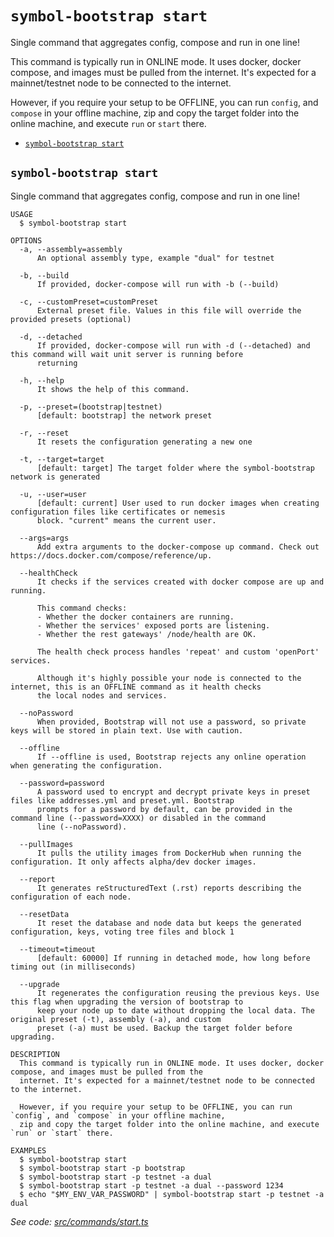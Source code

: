 `symbol-bootstrap start`
========================

Single command that aggregates config, compose and run in one line!

This command is typically run in ONLINE mode. It uses docker, docker compose, and images must be pulled from the internet. It's expected for a mainnet/testnet node to be connected to the internet.

However, if you require your setup to be OFFLINE, you can run `config`, and `compose` in your offline machine,
zip and copy the target folder into the online machine, and execute `run` or `start` there.

* [`symbol-bootstrap start`](#symbol-bootstrap-start)

## `symbol-bootstrap start`

Single command that aggregates config, compose and run in one line!

```
USAGE
  $ symbol-bootstrap start

OPTIONS
  -a, --assembly=assembly
      An optional assembly type, example "dual" for testnet

  -b, --build
      If provided, docker-compose will run with -b (--build)

  -c, --customPreset=customPreset
      External preset file. Values in this file will override the provided presets (optional)

  -d, --detached
      If provided, docker-compose will run with -d (--detached) and this command will wait unit server is running before 
      returning

  -h, --help
      It shows the help of this command.

  -p, --preset=(bootstrap|testnet)
      [default: bootstrap] the network preset

  -r, --reset
      It resets the configuration generating a new one

  -t, --target=target
      [default: target] The target folder where the symbol-bootstrap network is generated

  -u, --user=user
      [default: current] User used to run docker images when creating configuration files like certificates or nemesis 
      block. "current" means the current user.

  --args=args
      Add extra arguments to the docker-compose up command. Check out https://docs.docker.com/compose/reference/up.

  --healthCheck
      It checks if the services created with docker compose are up and running.

      This command checks:
      - Whether the docker containers are running.
      - Whether the services' exposed ports are listening.
      - Whether the rest gateways' /node/health are OK.

      The health check process handles 'repeat' and custom 'openPort' services.

      Although it's highly possible your node is connected to the internet, this is an OFFLINE command as it health checks 
      the local nodes and services.

  --noPassword
      When provided, Bootstrap will not use a password, so private keys will be stored in plain text. Use with caution.

  --offline
      If --offline is used, Bootstrap rejects any online operation when generating the configuration.

  --password=password
      A password used to encrypt and decrypt private keys in preset files like addresses.yml and preset.yml. Bootstrap 
      prompts for a password by default, can be provided in the command line (--password=XXXX) or disabled in the command 
      line (--noPassword).

  --pullImages
      It pulls the utility images from DockerHub when running the configuration. It only affects alpha/dev docker images.

  --report
      It generates reStructuredText (.rst) reports describing the configuration of each node.

  --resetData
      It reset the database and node data but keeps the generated configuration, keys, voting tree files and block 1

  --timeout=timeout
      [default: 60000] If running in detached mode, how long before timing out (in milliseconds)

  --upgrade
      It regenerates the configuration reusing the previous keys. Use this flag when upgrading the version of bootstrap to 
      keep your node up to date without dropping the local data. The original preset (-t), assembly (-a), and custom 
      preset (-a) must be used. Backup the target folder before upgrading.

DESCRIPTION
  This command is typically run in ONLINE mode. It uses docker, docker compose, and images must be pulled from the 
  internet. It's expected for a mainnet/testnet node to be connected to the internet.

  However, if you require your setup to be OFFLINE, you can run `config`, and `compose` in your offline machine,
  zip and copy the target folder into the online machine, and execute `run` or `start` there.

EXAMPLES
  $ symbol-bootstrap start
  $ symbol-bootstrap start -p bootstrap
  $ symbol-bootstrap start -p testnet -a dual
  $ symbol-bootstrap start -p testnet -a dual --password 1234
  $ echo "$MY_ENV_VAR_PASSWORD" | symbol-bootstrap start -p testnet -a dual
```

_See code: [src/commands/start.ts](https://github.com/nemtech/symbol-bootstrap/blob/v0.4.5/src/commands/start.ts)_
